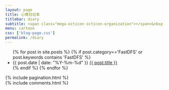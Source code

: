 ```yaml
---
layout: page
title: 心情日记本
titlebar: diary
subtitle: <span class="mega-octicon octicon-organization"></span>&nbsp;&nbsp; 给生活抹点颜色
menu: cartoon
css: ['blog-page.css']
permalink: /diary
---
```


<div class="row">
    <div class="col-md-12">
        <ul id="posts-list">
            {% for post in site.posts %}
                {% if post.category=='FastDFS' or post.keywords contains 'FastDFS' %}
                <li class="posts-list-item">
                    <div class="posts-content">
                        <span class="posts-list-meta">{{ post.date | date: "%Y-%m-%d" }}</span>
                        <a class="posts-list-name bubble-float-left" href="{{ site.url }}{{ post.url }}">{{ post.title }}</a>
                        <span class='circle'></span>
                    </div>
                </li>
                {% endif %}
            {% endfor %}
        </ul> 
        <!-- Pagination -->
        {% include pagination.html %}
        <!-- Comments -->
       <div class="comment">
         {% include comments.html %}
       </div>
    </div>
</div>
<script>
    $(document).ready(function() {
        // Enable bootstrap tooltip
        $("body").tooltip({ selector: '[data-toggle=tooltip]' });
    });
</script>